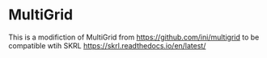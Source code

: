 # MultiGrid

This is a modifiction of MultiGrid from https://github.com/ini/multigrid to be compatible wtih SKRL https://skrl.readthedocs.io/en/latest/


